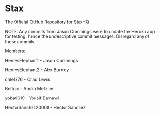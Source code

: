 # Stax
The Official GitHub Repository for StaxHQ

NOTE: Any commits from Jason Cummings were to update the Heroku app for testing, hence the undescriptive commit messages. Disregard any of these commits.

Members:

HenrysElephant1 - Jason Cummings

HenrysElephant2 - Alex Burnley

chle1876 - Chad Lewis

Beltrax - Austin Metzner

yoba0619 - Yousif Barnawi

HectorSanchez20000 - Hector Sanchez
